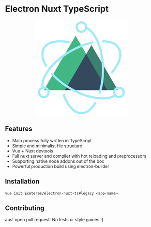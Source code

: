# Electron Nuxt TypeScript

<p align="center">
  <img src="logo.png">
</p>

## Features

- Main process fully written in TypeScript
- Simple and minimalist file structure
- Vue + Nuxt devtools
- Full nuxt server and compiler with hot reloading and preprocessors
- Supporting native node addons out of the box
- Powerful production build using electron-builder

## Installation

```shell
vue init Exeteres/electron-nuxt-ts#legacy <app-name>
```

## Contributing

Just open pull request. No tests or style guides :)
